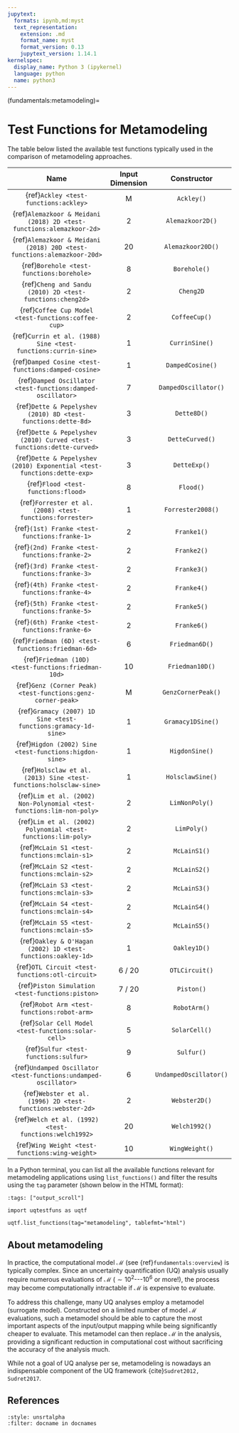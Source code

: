 ```yaml
---
jupytext:
  formats: ipynb,md:myst
  text_representation:
    extension: .md
    format_name: myst
    format_version: 0.13
    jupytext_version: 1.14.1
kernelspec:
  display_name: Python 3 (ipykernel)
  language: python
  name: python3
---
```


(fundamentals:metamodeling)=
# Test Functions for Metamodeling

The table below listed the available test functions typically used
in the comparison of metamodeling approaches.

|                                  Name                                   | Input Dimension |      Constructor       |
|:-----------------------------------------------------------------------:|:---------------:|:----------------------:|
|                  {ref}`Ackley <test-functions:ackley>`                  |        M        |       `Ackley()`       |
|  {ref}`Alemazkoor & Meidani (2018) 2D <test-functions:alemazkoor-2d>`   |        2        |    `Alemazkoor2D()`    |
| {ref}`Alemazkoor & Meidani (2018) 20D <test-functions:alemazkoor-20d>`  |       20        |   `Alemazkoor20D()`    |
|                {ref}`Borehole <test-functions:borehole>`                |        8        |      `Borehole()`      |
|        {ref}`Cheng and Sandu (2010) 2D <test-functions:cheng2d>`        |        2        |       `Cheng2D`        |
|           {ref}`Coffee Cup Model <test-functions:coffee-cup>`           |        2        |     `CoffeeCup()`      |
|      {ref}`Currin et al. (1988) Sine <test-functions:currin-sine>`      |        1        |     `CurrinSine()`     |
|           {ref}`Damped Cosine <test-functions:damped-cosine>`           |        1        |    `DampedCosine()`    |
|       {ref}`Damped Oscillator <test-functions:damped-oscillator>`       |        7        |  `DampedOscillator()`  |
|      {ref}`Dette & Pepelyshev (2010) 8D <test-functions:dette-8d>`      |        3        |      `Dette8D()`       |
|  {ref}`Dette & Pepelyshev (2010) Curved <test-functions:dette-curved>`  |        3        |    `DetteCurved()`     |
| {ref}`Dette & Pepelyshev (2010) Exponential <test-functions:dette-exp>` |        3        |      `DetteExp()`      |
|                   {ref}`Flood <test-functions:flood>`                   |        8        |       `Flood()`        |
|        {ref}`Forrester et al. (2008) <test-functions:forrester>`        |        1        |   `Forrester2008()`    |
|              {ref}`(1st) Franke <test-functions:franke-1>`              |        2        |      `Franke1()`       |
|              {ref}`(2nd) Franke <test-functions:franke-2>`              |        2        |      `Franke2()`       |
|              {ref}`(3rd) Franke <test-functions:franke-3>`              |        2        |      `Franke3()`       |
|              {ref}`(4th) Franke <test-functions:franke-4>`              |        2        |      `Franke4()`       |
|              {ref}`(5th) Franke <test-functions:franke-5>`              |        2        |      `Franke5()`       |
|              {ref}`(6th) Franke <test-functions:franke-6>`              |        2        |      `Franke6()`       |
|            {ref}`Friedman (6D) <test-functions:friedman-6d>`            |        6        |     `Friedman6D()`     |
|           {ref}`Friedman (10D) <test-functions:friedman-10d>`           |       10        |    `Friedman10D()`     |
|       {ref}`Genz (Corner Peak) <test-functions:genz-corner-peak>`       |        M        |   `GenzCornerPeak()`   |
|     {ref}`Gramacy (2007) 1D Sine <test-functions:gramacy-1d-sine>`      |        1        |   `Gramacy1DSine()`    |
|         {ref}`Higdon (2002) Sine <test-functions:higdon-sine>`          |        1        |     `HigdonSine()`     |
|    {ref}`Holsclaw et al. (2013) Sine <test-functions:holsclaw-sine>`    |        1        |    `HolsclawSine()`    |
|  {ref}`Lim et al. (2002) Non-Polynomial <test-functions:lim-non-poly>`  |        2        |     `LimNonPoly()`     |
|      {ref}`Lim et al. (2002) Polynomial <test-functions:lim-poly>`      |        2        |      `LimPoly()`       |
|               {ref}`McLain S1 <test-functions:mclain-s1>`               |        2        |      `McLainS1()`      |
|               {ref}`McLain S2 <test-functions:mclain-s2>`               |        2        |      `McLainS2()`      |
|               {ref}`McLain S3 <test-functions:mclain-s3>`               |        2        |      `McLainS3()`      |
|               {ref}`McLain S4 <test-functions:mclain-s4>`               |        2        |      `McLainS4()`      |
|               {ref}`McLain S5 <test-functions:mclain-s5>`               |        2        |      `McLainS5()`      |
|      {ref}`Oakley & O'Hagan (2002) 1D <test-functions:oakley-1d>`       |        1        |      `Oakley1D()`      |
|             {ref}`OTL Circuit <test-functions:otl-circuit>`             |     6 / 20      |     `OTLCircuit()`     |
|            {ref}`Piston Simulation <test-functions:piston>`             |     7 / 20      |       `Piston()`       |
|               {ref}`Robot Arm <test-functions:robot-arm>`               |        8        |      `RobotArm()`      |
|           {ref}`Solar Cell Model <test-functions:solar-cell>`           |        5        |     `SolarCell()`      |
|                  {ref}`Sulfur <test-functions:sulfur>`                  |        9        |       `Sulfur()`       |
|     {ref}`Undamped Oscillator <test-functions:undamped-oscillator>`     |        6        | `UndampedOscillator()` |
|       {ref}`Webster et al. (1996) 2D <test-functions:webster-2d>`       |        2        |     `Webster2D()`      |
|          {ref}`Welch et al. (1992) <test-functions:welch1992>`          |       20        |     `Welch1992()`      |
|             {ref}`Wing Weight <test-functions:wing-weight>`             |       10        |     `WingWeight()`     |

In a Python terminal, you can list all the available functions relevant
for metamodeling applications using ``list_functions()``
and filter the results using the ``tag`` parameter
(shown below in the HTML format):

```{code-cell} ipython3
:tags: ["output_scroll"]

import uqtestfuns as uqtf

uqtf.list_functions(tag="metamodeling", tablefmt="html")
```

## About metamodeling

In practice, the computational model $\mathcal{M}$ (see {ref}`fundamentals:overview`)
is typically complex.
Since an uncertainty quantification (UQ) analysis usually require numerous
evaluations of $\mathcal{M}$ ($\sim 10^2$---$10^6$ or more!), the process
may become computationally intractable if $\mathcal{M}$ is expensive to evaluate.

To address this challenge, many UQ analyses employ a metamodel (surrogate model).
Constructed on a limited number of model $\mathcal{M}$ evaluations,
such a metamodel should be able to capture the most important aspects
of the input/output mapping while being significantly cheaper to evaluate.
This metamodel can then replace $\mathcal{M}$ in the analysis,
providing a significant reduction in computational cost without
sacrificing the accuracy of the analysis much.

While not a goal of UQ analyse per se, metamodeling is nowadays an indispensable
component of the UQ framework {cite}`Sudret2012, Sudret2017`.

## References

```{bibliography}
:style: unsrtalpha
:filter: docname in docnames
```
